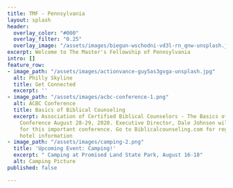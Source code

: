 ```yaml
---
title: TMF - Pennsylvania
layout: splash
header:
  overlay_color: "#000"
  overlay_filter: "0.25"
  overlay_image: "/assets/images/biegun-wschodni-vd3l-rn_qnw-unsplash.jpg"
excerpt: Welcome to The Master's Fellowship of Pennsylvania
intro: []
feature_row:
- image_path: "/assets/images/actionvance-guy5as3gvga-unsplash.jpg"
  alt: Philly Skyline
  title: Get Connected
  excerpt: ''
- image_path: "/assets/images/acbc-conference-1.png"
  alt: ACBC Conference
  title: Basics of Biblical Counseling
  excerpt: Association of Certified Biblical Counselors - The Basics of Biblical Counseling
    Conference August 28-29, 2020. Executive Director, Dale Johnson will be our speaker
    for this important conference. Go to Biblicalcounseling.com for registration and
    hotel information
- image_path: "/assets/images/camping-2.png"
  title: 'Upcoming Event: Camping!'
  excerpt: " Camping at Promised Land State Park, August 16-18"
  alt: Camping Picture
published: false

---
```

